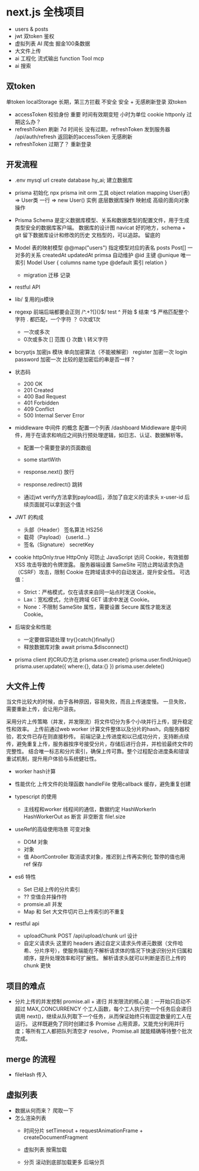 # next.js 全栈项目

- users & posts
- jwt 双token 鉴权
- 虚拟列表
    AI 爬虫 掘金100条数据
- 大文件上传
- ai 工程化
    流式输出
    function Tool
    mcp
- ai 搜索


## 双token 
单token localStorage 长期，第三方拦截 不安全
安全 + 无感刷新登录
双token 
- accessToken 校验身份 重要 时间有效期变短 小时为单位 cookie httponly
    过期这么办？
- refreshToken 刷新 7d 时间长
    没有过期，refreshToken 发到服务器 /api/auth/refresh
    返回新的accessToken 无感刷新
- refreshToken 过期了？
    重新登录

## 开发流程
- .env
    mysql url
    create database hy_ai; 建立数据库
- prisma 初始化
    npx prisma init
    orm 工具
    object relation mapping
    User(表) => User类
    一行 => new User() 实例
    底层数据库操作 映射成 高级的面向对象操作

- Prisma Schema 是定义数据库模型、关系和数据类型的配置文件，用于生成类型安全的数据库客户端。
    数据库的设计图
    navicat 好的地方，schema + git 留下数据库设计和修改的历史
    文档型的，可以追踪。 留底的

- Model 表的映射模型
    @@map("users") 指定模型对应的表名
    posts        Post[]  一对多的关系
    createdAt updatedAt primsa 自动维护
    @id 主键 @unique 唯一索引 
    Model User {
        columns name type @default
        索引
        relation
    }

    - migration 迁移
        记录

- restful API 
- lib/ 复用的js模块
- regexp
    前端后端都要会正则
    /^.+?[]{}$/ test
    ^ 开始
    $ 结束 ^$ 严格匹配整个字符
    . 都匹配，一个字符
    ？ 0次或1次
    + 一次或多次
    * 0次或多次
    [] 范围
    {} 次数
    \ 转义字符

- bcryptjs 加密js 模块 单向加密算法（不能被解密）
    register 加密一次
    login password 加密一次
    比较的是加密后的串是否一样？
- 状态码
    - 200 OK
    - 201 Created
    - 400 Bad Request
    - 401 Forbidden
    - 409 Conflict
    - 500 Internal Server Error

- middleware 中间件 的概念
    配置一个列表
    /dashboard
    Middleware 是中间件，用于在请求和响应之间执行预处理逻辑，如日志、认证、数据解析等。
    - 配置一个需要登录的页面数组
    - some startWith
    - response.next() 放行
    - response.redirect() 跳转

    - 通过jwt verify方法拿到payload后，添加了自定义的请求头
        x-user-id 
        后续页面就可以拿到这个值
        

- JWT 的构成
    - 头部（Header）
        签名算法 HS256
    - 载荷（Payload）
        {userId...}
    - 签名（Signature）
        secretKey

- cookie
    httpOnly:true
    HttpOnly 可防止 JavaScript 访问 Cookie，有效抵御 XSS 攻击导致的令牌泄露。
    服务器端设置
    SameSite 可防止跨站请求伪造（CSRF）攻击，限制 Cookie 在跨域请求中的自动发送，提升安全性。
    可选值：
    - Strict：严格模式，仅在请求来自同一站点时发送 Cookie。
    - Lax：宽松模式，允许在跨域 GET 请求中发送 Cookie。
    - None：不限制 SameSite 属性，需要设置 Secure 属性才能发送 Cookie。

- 后端安全和性能
    - 一定要做容错处理
        try{}catch{}finally{}
    - 释放数据库对象
        await prisma.$disconnect()
- prisma client 的CRUD方法
    prisma.user.create()
    prisma.user.findUnique()
    prisma.user.update({
        where:{},
        data:{}
    })
    prisma.user.delete()

## 大文件上传
当文件比较大的时候，由于各种原因，容易失败，而且上传速度慢。
一旦失败，需要重新上传，会让用户沮丧。

采用分片上传策略（并发，并发限流）将文件切分为多个小块并行上传，提升稳定性和效率。
上传前通过web worker 计算文件整体以及分片的hash，向服务器校验，若文件已存在则直接秒传。
前端记录上传进度和以已成功分片，支持断点续传，避免重复上传，服务器按序号接受分片，存储后进行合并，并检验最终文件的完整性。
结合唯一标志和分片索引，确保上传可靠。整个过程配合进度条和错误重试机制，提升用户体验与系统健壮性。


- worker hash计算
- 性能优化
    上传文件的处理函数 handleFile 使用callback 缓存，避免重复创建

- typescript 的使用
    - 主线程和worker 线程间的通信，数据约定
    HashWorkerIn
    HashWorkerOut
    as 断言 
    非空断言 file!.size

- useRef的高级使用场景
    可变对象
    - DOM 对象
    - 对象
    - 值
    AbortController 取消请求对象，推迟到上传再实例化
    暂停的值也用 ref 保存


- es6 特性
    - Set 已经上传的分片索引
    - ?? 空值合并操作符
    - promsie.all 并发
    - Map 和 Set
        大文件切片已上传索引的不重复

- restful api
    - uploadChunk POST /api/upload/chunk url 设计
    - 自定义请求头 
    这里的 headers 通过自定义请求头传递元数据（文件哈希、分片序号），使服务端能在不解析请求体的情况下快速识别分片归属和顺序，提升处理效率和可扩展性。
    解析请求头就可以判断是否已上传的chunk  更快

## 项目的难点
- 分片上传的并发控制
    promise.all + 递归
    并发限流的核心是：一开始只启动不超过 MAX_CONCURRENCY 个工人函数，每个工人执行完一个任务后会递归调用 next()，继续从队列取下一个任务，从而保证始终只有固定数量的工人在运行。
    这样既避免了同时创建过多 Promise 占用资源，又能充分利用并行度；等所有工人都把队列清空才 resolve，Promise.all 就能精确等待整个批次完成。


## merge 的流程
- fileHash 传入

## 虚拟列表
- 数据从何而来？
    爬取一下
- 怎么渲染列表
    - 时间分片
        setTimeout + requestAnimationFrame + createDocumentFragment


    - 虚拟列表
        按需加载

    - 分页
        滚动到底部加载更多
        后端分页